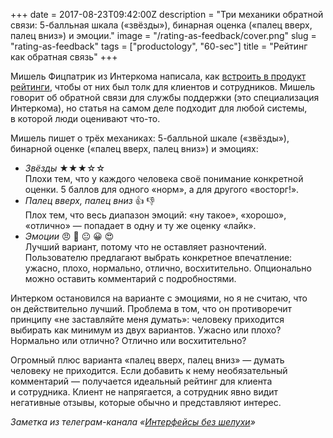 +++
date = 2017-08-23T09:42:00Z
description = "Три механики обратной связи: 5-балльная шкала («звёзды»), бинарная оценка («палец вверх, палец вниз») и эмоции."
image = "/rating-as-feedback/cover.png"
slug = "rating-as-feedback"
tags = ["productology", "60-sec"]
title = "Рейтинг как обратная связь"
+++

Мишель Фицпатрик из Интеркома написала, как [встроить в продукт рейтинги](https://blog.intercom.com/product-principles-emoji-conversation-ratings/), чтобы от них был толк для клиентов и сотрудников. Мишель говорит об обратной связи для службы поддержки (это специализация Интеркома), но статья на самом деле подходит для любой системы, в которой люди оценивают что-то.

Мишель пишет о трёх механиках: 5-балльной шкале («звёзды»), бинарной оценке («палец вверх, палец вниз») и эмоциях:

<ul>
<li><em>Звёзды</em> <span class="nowrap">★★★☆☆</span><br>
Плохи тем, что у каждого человека своё понимание конкретной оценки. 5 баллов для одного «норм», а для другого «восторг!».</li>

<li><em>Палец вверх, палец вниз</em> <span class="nowrap">👍 👎</span><br>
Плох тем, что весь диапазон эмоций: «ну такое», «хорошо», «отлично» — попадает в одну и ту же оценку «лайк».</li>

<li><em>Эмоции</em> <span class="nowrap">😠 🙁 😐 😀 😍</span><br>
Лучший вариант, потому что не оставляет разночтений. Пользователю предлагают выбрать конкретное впечатление: ужасно, плохо, нормально, отлично, восхитительно. Опционально можно оставить комментарий с подробностями.</li>
</ul>

Интерком остановился на варианте с эмоциями, но я не считаю, что он действительно лучший. Проблема в том, что он противоречит принципу «не заставляйте меня думать»: человеку приходится выбирать как минимум из двух вариантов. Ужасно или плохо? Нормально или отлично? Отлично или восхитительно?

Огромный плюс варианта «палец вверх, палец вниз» — думать человеку не приходится. Если добавить к нему необязательный комментарий — получается идеальный рейтинг для клиента и сотрудника. Клиент не напрягается, а сотрудник явно видит негативные отзывы, которые обычно и представляют интерес.

<div class="row">
<div class="col-xs-12 col-sm-10 col-md-8"><p><em>Заметка из телеграм-канала <span class="nowrap"><i class="fa fa-star-o color-sin"></i> «<a href="https://t.me/dangry">Интерфейсы без шелухи</a>»</span></em></p></div>
</div>

